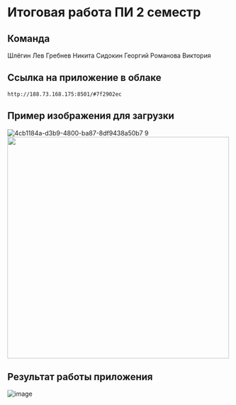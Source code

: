 # Итоговая работа ПИ 2 семестр

## Команда
Шлёгин Лев
Гребнев Никита
Сидокин Георгий
Романова Виктория

## Ссылка на приложение в облаке
```
http://188.73.168.175:8501/#7f2902ec
```

## Пример изображения для загрузки
![4cb1184a-d3b9-4800-ba87-8df9438a50b7 9](https://github.com/soulvi/Retinopathy/assets/147710292/8603f8b6-1556-464e-bbd6-dc80204be915)
<img src="https://github.com/soulvi/Retinopathy/assets/147710292/8603f8b6-1556-464e-bbd6-dc80204be915.jpg" width="500">

## Результат работы приложения
![image](https://github.com/soulvi/Retinopathy/assets/147710292/0bde8d02-2dd2-4089-abe4-764ffe12e659)


